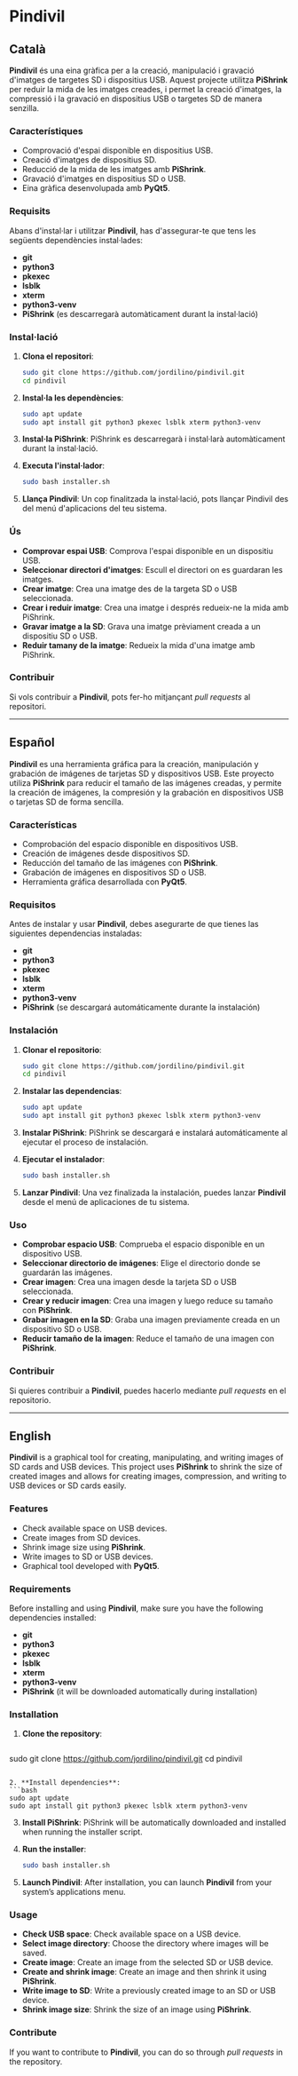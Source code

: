 # Pindivil

## Català

**Pindivil** és una eina gràfica per a la creació, manipulació i gravació d'imatges de targetes SD i dispositius USB. Aquest projecte utilitza **PiShrink** per reduir la mida de les imatges creades, i permet la creació d'imatges, la compressió i la gravació en dispositius USB o targetes SD de manera senzilla.

### Característiques

- Comprovació d'espai disponible en dispositius USB.
- Creació d'imatges de dispositius SD.
- Reducció de la mida de les imatges amb **PiShrink**.
- Gravació d'imatges en dispositius SD o USB.
- Eina gràfica desenvolupada amb **PyQt5**.

### Requisits

Abans d'instal·lar i utilitzar **Pindivil**, has d'assegurar-te que tens les següents dependències instal·lades:

- **git**
- **python3**
- **pkexec**
- **lsblk**
- **xterm**
- **python3-venv**
- **PiShrink** (es descarregarà automàticament durant la instal·lació)

### Instal·lació

1. **Clona el repositori**:
   ```bash
   sudo git clone https://github.com/jordilino/pindivil.git
   cd pindivil
   ```

2. **Instal·la les dependències**:
   ```bash
   sudo apt update
   sudo apt install git python3 pkexec lsblk xterm python3-venv
   ```

3. **Instal·la PiShrink**: PiShrink es descarregarà i instal·larà automàticament durant la instal·lació.

4. **Executa l'instal·lador**:
   ```bash
   sudo bash installer.sh
   ```

5. **Llança Pindivil**: Un cop finalitzada la instal·lació, pots llançar Pindivil des del menú d'aplicacions del teu sistema.

### Ús

- **Comprovar espai USB**: Comprova l'espai disponible en un dispositiu USB.
- **Seleccionar directori d'imatges**: Escull el directori on es guardaran les imatges.
- **Crear imatge**: Crea una imatge des de la targeta SD o USB seleccionada.
- **Crear i reduir imatge**: Crea una imatge i després redueix-ne la mida amb PiShrink.
- **Gravar imatge a la SD**: Grava una imatge prèviament creada a un dispositiu SD o USB.
- **Reduir tamany de la imatge**: Redueix la mida d'una imatge amb PiShrink.

### Contribuir

Si vols contribuir a **Pindivil**, pots fer-ho mitjançant *pull requests* al repositori.

---

## Español

**Pindivil** es una herramienta gráfica para la creación, manipulación y grabación de imágenes de tarjetas SD y dispositivos USB. Este proyecto utiliza **PiShrink** para reducir el tamaño de las imágenes creadas, y permite la creación de imágenes, la compresión y la grabación en dispositivos USB o tarjetas SD de forma sencilla.

### Características

- Comprobación del espacio disponible en dispositivos USB.
- Creación de imágenes desde dispositivos SD.
- Reducción del tamaño de las imágenes con **PiShrink**.
- Grabación de imágenes en dispositivos SD o USB.
- Herramienta gráfica desarrollada con **PyQt5**.

### Requisitos

Antes de instalar y usar **Pindivil**, debes asegurarte de que tienes las siguientes dependencias instaladas:

- **git**
- **python3**
- **pkexec**
- **lsblk**
- **xterm**
- **python3-venv**
- **PiShrink** (se descargará automáticamente durante la instalación)

### Instalación

1. **Clonar el repositorio**:
   ```bash
   sudo git clone https://github.com/jordilino/pindivil.git
   cd pindivil
   ```

2. **Instalar las dependencias**:
   ```bash
   sudo apt update
   sudo apt install git python3 pkexec lsblk xterm python3-venv
   ```
   
3. **Instalar PiShrink**: PiShrink se descargará e instalará automáticamente al ejecutar el proceso de instalación.

4. **Ejecutar el instalador**:
   ```bash
   sudo bash installer.sh
   ```

5. **Lanzar Pindivil**: Una vez finalizada la instalación, puedes lanzar **Pindivil** desde el menú de aplicaciones de tu sistema.

### Uso

- **Comprobar espacio USB**: Comprueba el espacio disponible en un dispositivo USB.
- **Seleccionar directorio de imágenes**: Elige el directorio donde se guardarán las imágenes.
- **Crear imagen**: Crea una imagen desde la tarjeta SD o USB seleccionada.
- **Crear y reducir imagen**: Crea una imagen y luego reduce su tamaño con **PiShrink**.
- **Grabar imagen en la SD**: Graba una imagen previamente creada en un dispositivo SD o USB.
- **Reducir tamaño de la imagen**: Reduce el tamaño de una imagen con **PiShrink**.

### Contribuir

Si quieres contribuir a **Pindivil**, puedes hacerlo mediante *pull requests* en el repositorio.

---

## English

**Pindivil** is a graphical tool for creating, manipulating, and writing images of SD cards and USB devices. This project uses **PiShrink** to shrink the size of created images and allows for creating images, compression, and writing to USB devices or SD cards easily.

### Features

- Check available space on USB devices.
- Create images from SD devices.
- Shrink image size using **PiShrink**.
- Write images to SD or USB devices.
- Graphical tool developed with **PyQt5**.

### Requirements

Before installing and using **Pindivil**, make sure you have the following dependencies installed:

- **git**
- **python3**
- **pkexec**
- **lsblk**
- **xterm**
- **python3-venv**
- **PiShrink** (it will be downloaded automatically during installation)

### Installation

1. **Clone the repository**:
   ```bash
 sudo git clone https://github.com/jordilino/pindivil.git
   cd pindivil
   ```

2. **Install dependencies**:
   ```bash
   sudo apt update
   sudo apt install git python3 pkexec lsblk xterm python3-venv
   ```

3. **Install PiShrink**: PiShrink will be automatically downloaded and installed when running the installer script.

4. **Run the installer**:
   ```bash
   sudo bash installer.sh
   ```

5. **Launch Pindivil**: After installation, you can launch **Pindivil** from your system’s applications menu.

### Usage

- **Check USB space**: Check available space on a USB device.
- **Select image directory**: Choose the directory where images will be saved.
- **Create image**: Create an image from the selected SD or USB device.
- **Create and shrink image**: Create an image and then shrink it using **PiShrink**.
- **Write image to SD**: Write a previously created image to an SD or USB device.
- **Shrink image size**: Shrink the size of an image using **PiShrink**.

### Contribute

If you want to contribute to **Pindivil**, you can do so through *pull requests* in the repository.
